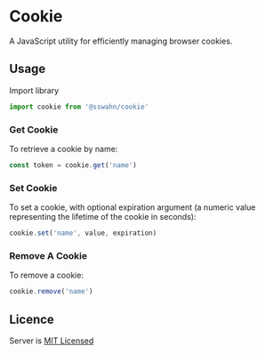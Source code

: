 # Cookie
A JavaScript utility for efficiently managing browser cookies.

## Usage  

Import library 
```javascript
import cookie from '@sswahn/cookie'
```

### Get Cookie  

To retrieve a cookie by name:  

```javascript
const token = cookie.get('name')
```

### Set Cookie  

To set a cookie, with optional expiration argument (a numeric value representing the lifetime of the cookie in seconds):  

```javascript
cookie.set('name', value, expiration)
```

### Remove A Cookie  

To remove a cookie:  

```javascript
cookie.remove('name')
```

## Licence
Server is [MIT Licensed](https://github.com/sswahn/server/blob/main/LICENSE)
